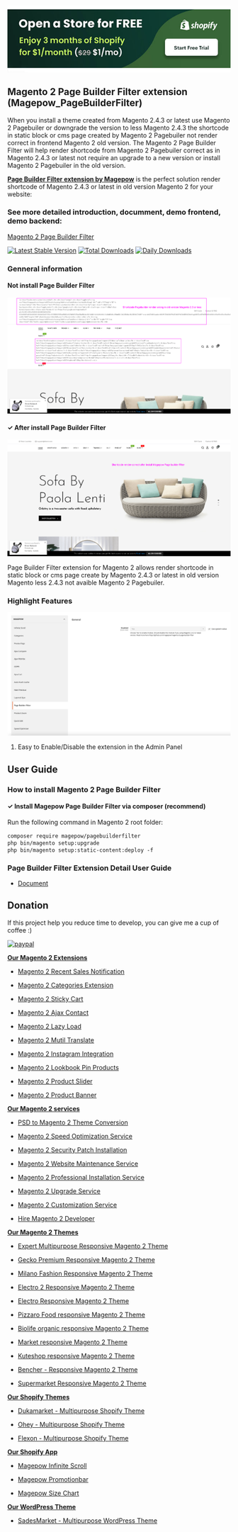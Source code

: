 [<img src="https://github.com/magepow/themeforest/blob/master/shopify/shopify_affiliate.jpg" >](https://shopify.pxf.io/VyL446)

## Magento 2 Page Builder Filter extension (Magepow_PageBuilderFilter) 

When you install a theme created from Magento 2.4.3 or latest use Magento 2 Pagebuiler or downgrade the version to less Magento 2.4.3 the shortcode in static block or cms page created by Magento 2 Pagebuiler not render correct in frontend Magento 2 old version. The Magento 2 Page Builder Filter will help render shortcode from Magento 2 Pagebuiler correct as in Magento 2.4.3 or latest not require an upgrade to a new version or install Magento 2 Pagebuiler in the old version.


[**Page Builder Filter extension by Magepow**](https://magepow.com/magento-2-extensions.html) is the perfect solution render shortcode of Magento 2.4.3 or latest in old version Magento 2 for your website:


### See more detailed introduction, documment, demo frontend, demo backend: 

[Magento 2 Page Builder Filter](https://magepow.com/magento-2-extensions.html)

[![Latest Stable Version](https://poser.pugx.org/magepow/pagebuilderfilter/v/stable)](https://packagist.org/packages/magepow/pagebuilderfilter)
[![Total Downloads](https://poser.pugx.org/magepow/pagebuilderfilter/downloads)](https://packagist.org/packages/magepow/pagebuilderfilter)
[![Daily Downloads](https://poser.pugx.org/magepow/pagebuilderfilter/d/daily)](https://packagist.org/packages/magepow/pagebuilderfilter)

### Genneral information
#### Not install Page Builder Filter
![before-install-img](https://github.com/magepow/magento-2-page-builder-filter/blob/master/media/before-install.png)

#### ✓ After install Page Builder Filter
![after-install-img](https://github.com/magepow/magento-2-page-builder-filter/blob/master/media/after-install.png)

Page Builder Filter extension for Magento 2 allows render shortcode in static block or cms page create by Magento 2.4.3 or latest in old version Magento less 2.4.3 not avaible Magento 2 Pagebuiler.

### Highlight Features

![configuration-img](https://github.com/magepow/magento-2-page-builder-filter/blob/master/media/configuration.png)

1. Easy to Enable/Disable the extension in the Admin Panel


## User Guide
### How to install Magento 2 Page Builder Filter
#### ✓ Install Magepow Page Builder Filter via composer (recommend)
Run the following command in Magento 2 root folder:

```
composer require magepow/pagebuilderfilter
php bin/magento setup:upgrade
php bin/magento setup:static-content:deploy -f
```

### Page Builder Filter Extension Detail User Guide
* [Document](https://docs.alothemes.com/m2/extension/pagebuilderfilter/)

## Donation

If this project help you reduce time to develop, you can give me a cup of coffee :) 

[![paypal](https://www.paypalobjects.com/en_US/i/btn/btn_donateCC_LG.gif)](https://www.paypal.com/paypalme/alopay)


**[Our Magento 2 Extensions](https://magepow.com/magento-2-extensions.html)**

* [Magento 2 Recent Sales Notification](https://magepow.com/magento-2-recent-order-notification.html)

* [Magento 2 Categories Extension](https://magepow.com/magento-categories-extension.html)

* [Magento 2 Sticky Cart](https://magepow.com/magento-sticky-cart.html)

* [Magento 2 Ajax Contact](https://magepow.com/magento-ajax-contact-form.html)

* [Magento 2 Lazy Load](https://magepow.com/magento-lazy-load.html)

* [Magento 2 Mutil Translate](https://magepow.com/magento-multi-translate.html)

* [Magento 2 Instagram Integration](https://magepow.com/magento-2-instagram.html)

* [Magento 2 Lookbook Pin Products](https://magepow.com/lookbook-pin-products.html)

* [Magento 2 Product Slider](https://magepow.com/magento-product-slider.html)

* [Magento 2 Product Banner](https://magepow.com/magento-2-banner-slider.html)

**[Our Magento 2 services](https://magepow.com/magento-services.html)**

* [PSD to Magento 2 Theme Conversion](https://alothemes.com/psd-to-magento-theme-conversion.html)

* [Magento 2 Speed Optimization Service](https://magepow.com/magento-speed-optimization-service.html)

* [Magento 2 Security Patch Installation](https://magepow.com/magento-security-patch-installation.html)

* [Magento 2 Website Maintenance Service](https://magepow.com/website-maintenance-service.html)

* [Magento 2 Professional Installation Service](https://magepow.com/professional-installation-service.html)

* [Magento 2 Upgrade Service](https://magepow.com/magento-upgrade-service.html)

* [Magento 2 Customization Service](https://magepow.com/customization-service.html)

* [Hire Magento 2 Developer](https://magepow.com/hire-magento-developer.html)

**[Our Magento 2 Themes](https://alothemes.com/)**

* [Expert Multipurpose Responsive Magento 2 Theme](https://1.envato.market/c/1314680/275988/4415?u=https://themeforest.net/item/expert-premium-responsive-magento-2-and-1-support-rtl-magento-2-/21667789)

* [Gecko Premium Responsive Magento 2 Theme](https://1.envato.market/c/1314680/275988/4415?u=https://themeforest.net/item/gecko-responsive-magento-2-theme-rtl-supported/24677410)

* [Milano Fashion Responsive Magento 2 Theme](https://1.envato.market/c/1314680/275988/4415?u=https://themeforest.net/item/milano-fashion-responsive-magento-1-2-theme/12141971)

* [Electro 2 Responsive Magento 2 Theme](https://1.envato.market/c/1314680/275988/4415?u=https://themeforest.net/item/electro2-premium-responsive-magento-2-rtl-supported/26875864)

* [Electro Responsive Magento 2 Theme](https://1.envato.market/c/1314680/275988/4415?u=https://themeforest.net/item/electro-responsive-magento-1-2-theme/17042067)

* [Pizzaro Food responsive Magento 2 Theme](https://1.envato.market/c/1314680/275988/4415?u=https://themeforest.net/item/pizzaro-food-responsive-magento-1-2-theme/19438157)

* [Biolife organic responsive Magento 2 Theme](https://1.envato.market/c/1314680/275988/4415?u=https://themeforest.net/item/biolife-organic-food-magento-2-theme-rtl-supported/25712510)

* [Market responsive Magento 2 Theme](https://1.envato.market/c/1314680/275988/4415?u=https://themeforest.net/item/market-responsive-magento-2-theme/22997928)

* [Kuteshop responsive Magento 2 Theme](https://1.envato.market/c/1314680/275988/4415?u=https://themeforest.net/item/kuteshop-multipurpose-responsive-magento-1-2-theme/12985435)

* [Bencher - Responsive Magento 2 Theme](https://1.envato.market/c/1314680/275988/4415?u=https://themeforest.net/item/bencher-responsive-magento-1-2-theme/15787772)

* [Supermarket Responsive Magento 2 Theme](https://1.envato.market/c/1314680/275988/4415?u=https://themeforest.net/item/supermarket-responsive-magento-1-2-theme/18447995)

**[Our Shopify Themes](https://themeforest.net/user/alotheme)**

* [Dukamarket - Multipurpose Shopify Theme](https://1.envato.market/c/1314680/275988/4415?u=https://themeforest.net/item/dukamarket-multipurpose-shopify-theme/36158349)

* [Ohey - Multipurpose Shopify Theme](https://1.envato.market/c/1314680/275988/4415?u=https://themeforest.net/item/ohey-multipurpose-shopify-theme/34624195)

* [Flexon - Multipurpose Shopify Theme](https://1.envato.market/c/1314680/275988/4415?u=https://themeforest.net/item/flexon-multipurpose-shopify-theme/33461048)

**[Our Shopify App](https://apps.shopify.com/partners/maggicart)**

* [Magepow Infinite Scroll](https://apps.shopify.com/magepow-infinite-scroll)

* [Magepow Promotionbar](https://apps.shopify.com/magepow-promotionbar)

* [Magepow Size Chart](https://apps.shopify.com/magepow-size-chart)

**[Our WordPress Theme](https://themeforest.net/user/alotheme/portfolio)**

* [SadesMarket - Multipurpose WordPress Theme](https://1.envato.market/c/1314680/275988/4415?u=https://themeforest.net/item/sadesmarket-multipurpose-wordpress-theme/35369933)
